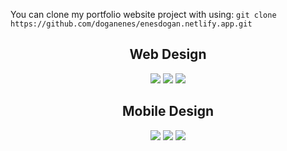 You can clone my portfolio website project with using: `git clone https://github.com/doganenes/enesdogan.netlify.app.git`
<br/>
<div align='center'>
<h2 align='center'>Web Design</h2>
<img src='https://user-images.githubusercontent.com/86846812/190614276-0fc27415-e3dd-4901-a591-8e99ae6ea7e3.png'>
<img src='https://user-images.githubusercontent.com/86846812/190614289-beb1e3b1-9953-44f7-acaf-edf970623e5a.png'>
<img src='https://user-images.githubusercontent.com/86846812/194575000-bf18389b-58cd-4717-a356-8775c2a793d0.png'>

<h2 align='center'>Mobile Design</h2>
<img  src='https://user-images.githubusercontent.com/86846812/194575660-210f7914-0e40-43d2-817c-25713140edde.png'>
<img  src='https://user-images.githubusercontent.com/86846812/194575665-d4d20e9d-5b52-47fa-bcf6-07648c2af42b.png'>
<img src='https://user-images.githubusercontent.com/86846812/194575672-1119e017-9319-400a-9d2b-d8bf49f0e1b1.png'>
<br/>
<br/>
</div>


